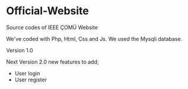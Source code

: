 # Official-Website
Source codes of IEEE ÇOMÜ Website

We've coded with Php, Html, Css and Js.
We used the Mysqli database.

Version 1.0

Next Version 2.0 new features to add;
- User login
- User register
